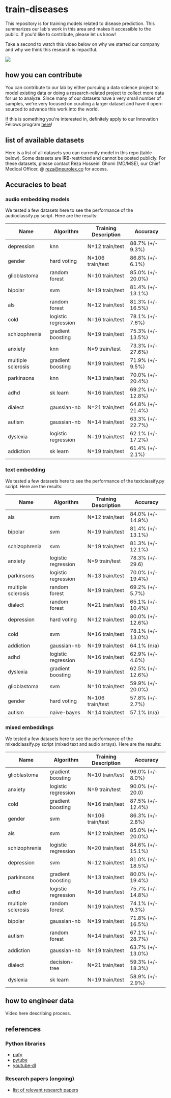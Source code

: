 # train-diseases

This repository is for training models related to disease prediction. This summarizes our lab's work in this area and makes it accessible to the public. If you'd like to contribute, please let us know! 

Take a second to watch this video below on why we started our company and why we think this research is impactful. 

![](https://youtu.be/QRdjBK6Ask0)

## how you can contribute

You can contribute to our lab by either pursuing a data science project to model existing data or doing a research-related project to collect more data for us to analyze. Since many of our datasets have a very small number of samples, we're very focused on curating a larger dataset and have it open-sourced to advance this work into the world. 

If this is something you're interested in, definitely apply to our Innovation Fellows program [here](http://innovate.neurolex.co)!

## list of available datasets 

Here is a list of all datasets you can currently model in this repo (table below). Some datasets are IRB-restricted and cannot be posted publicly. For these datasets, please contact Reza Hosseini Ghomi (MD/MSE), our Chief Medical Officer, @ reza@neurolex.co for access.

## Accuracies to beat 

### audio embedding models

We tested a few datasets here to see the performance of the audioclassify.py script. Here are the results:

| **Name**       | **Algorithm** | **Training Description** | **Accuracy**          |
| ------------- |-------------|-------------|-------------|
|depression|knn|N=12 train/test|88.7% (+/- 9.3%)|
|gender|hard voting|N=106 train/test|86.8% (+/- 6.1%)|
|glioblastoma|random forest|N=10 train/test|85.0% (+/- 20.0%)|
|bipolar|svm|N=19 train/test|81.4% (+/- 13.1%)|
|als|random forest|N=12 train/test|81.3% (+/- 16.5%)|
|cold|logistic regression|N=16 train/test|78.1% (+/- 7.6%)|
|schizophrenia|gradient boosting| N=19 train/test | 75.3% (+/- 13.5%)|
|anxiety|knn|N=9 train/test|73.3% (+/- 27.6%)|
|multiple sclerosis|gradient boosting|N=19 train/test|71.9% (+/- 9.5%)|
|parkinsons|knn| N=13 train/test | 70.0% (+/- 20.4%)|
|adhd|sk learn|N=16 train/test|69.2% (+/- 12.8%)| 
|dialect|gaussian-nb|N=21 train/test|64.8% (+/- 21.4%)|
|autism|gaussian-nb|N=14 train/test|63.3% (+/- 22.7%)|
|dyslexia|logistic regression|N=19 train/test|62.1% (+/- 17.2%)|
|addiction|sk learn|N=19 train/test|61.4% (+/- 2.1%)|

### text embedding

We tested a few datasets here to see the performance of the textclassify.py script. Here are the results:

| **Name**       | **Algorithm** | **Training Description** | **Accuracy**          |
| ------------- |-------------|-------------|-------------|
|als|svm|N=12 train/test|84.0% (+/- 14.9%)|
|bipolar|svm|N=19 train/test|81.4% (+/- 13.1%)|
|schizophrenia|svm| N=19 train/test | 81.3% (+/- 12.1%)|
|anxiety|logistic regression|N=9 train/test|78.3% (+/- 29.6)|
|parkinsons|logistic regression| N=13 train/test | 70.0% (+/- 19.4%)|
|multiple sclerosis|random forest|N=19 train/test|69.2% (+/- 5.7%)|
|dialect|random forest|N=21 train/test|65.1% (+/- 10.4%)|
|depression|hard voting|N=12 train/test|80.0% (+/- 12.6%)|
|cold|svm|N=16 train/test|78.1% (+/- 13.0%)|
|addiction|gaussian-nb|N=19 train/test|64.1% (n/a)|
|adhd|logistic regression|N=16 train/test|62.9% (+/- 4.6%)|
|dyslexia|gradient boosting|N=19 train/test|62.5% (+/- 12.6%)|
|glioblastoma|svm|N=10 train/test|59.9% (+/- 20.0%)|
|gender|hard voting|N=106 train/test|57.8% (+/- 2.7%)|
|autism|naive-bayes|N=14 train/test|57.1% (n/a)|

### mixed embeddings

We tested a few datasets here to see the performance of the mixedclassify.py script (mixed text and audio arrays). Here are the results:

| **Name**       | **Algorithm** | **Training Description** | **Accuracy**          |
| ------------- |-------------|-------------|-------------|
|glioblastoma|gradient boosting|N=10 train/test|96.0% (+/- 8.0%)|
|anxiety|logistic regression|N=9 train/test|90.0% (+/- 20.0)|
|cold|gradient boosting|N=16 train/test|87.5% (+/- 12.4%)|
|gender|svm|N=106 train/test|86.3% (+/- 2.8%)|
|als|svm|N=12 train/test|85.0% (+/- 20.0%)|
|schizophrenia|logistic regression| N=20 train/test | 84.6% (+/- 15.1%)|
|depression|svm|N=12 train/test|81.0% (+/- 18.5%)|
|parkinsons|gradient boosting| N=13 train/test | 80.0% (+/- 19.4%)|
|adhd|logistic regression|N=16 train/test|75.7% (+/- 14.8%)| 
|multiple sclerosis|random forest|N=19 train/test|74.1% (+/- 9.3%)|
|bipolar|gaussian-nb|N=19 train/test|71.8% (+/- 16.5%)|
|autism|random forest|N=14 train/test|67.1% (+/- 28.7%)|
|addiction|gaussian-nb|N=19 train/test|63.7% (+/- 13.0%)|
|dialect|decision-tree|N=21 train/test|59.3% (+/- 18.3%)|
|dyslexia|sk learn|N=19 train/test|58.9% (+/- 2.9%)|

## how to engineer data 

Video here describing process.

## references

### Python libraries 
* [pafy](https://pythonhosted.org/Pafy/)
* [pytube](https://github.com/nficano/pytube)
* [youtube-dl](https://github.com/rg3/youtube-dl)

### Research papers (ongoing)
* [list of relevant research papers]()

